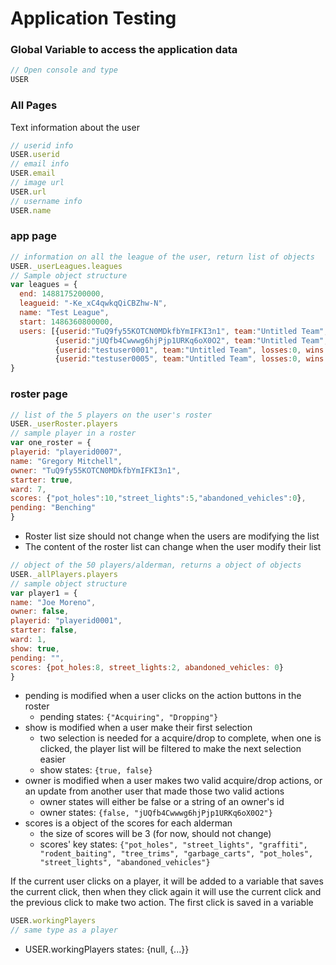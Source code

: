# Application Testing

### Global Variable to access the application data
```javascript
// Open console and type
USER
```

### All Pages
Text information about the user
``` javascript
// userid info
USER.userid
// email info
USER.email
// image url
USER.url
// username info
USER.name
```

### app page
```javascript
// information on all the league of the user, return list of objects
USER._userLeagues.leagues
// Sample object structure
var leagues = {
  end: 1488175200000,
  leagueid: "-Ke_xC4qwkqQiCBZhw-N",
  name: "Test League",
  start: 1486360800000,
  users: [{userid:"TuQ9fy55KOTCN0MDkfbYmIFKI3n1", team:"Untitled Team", losses:0, wins:0
          {userid:"jUQfb4Cwwwg6hjPjp1URKq6oX0O2", team:"Untitled Team", losses:0, wins:0},
          {userid:"testuser0001", team:"Untitled Team", losses:0, wins:0},
          {userid:"testuser0005", team:"Untitled Team", losses:0, wins:0}]
}
```

### roster page
```javascript
// list of the 5 players on the user's roster
USER._userRoster.players
// sample player in a roster
var one_roster = {
playerid: "playerid0007",
name: "Gregory Mitchell",
owner: "TuQ9fy55KOTCN0MDkfbYmIFKI3n1",
starter: true,
ward: 7,
scores: {"pot_holes":10,"street_lights":5,"abandoned_vehicles":0},
pending: "Benching"
}
```
* Roster list size should not change when the users are modifying the list
* The content of the roster list can change when the user modify their list

```javascript
// object of the 50 players/alderman, returns a object of objects
USER._allPlayers.players
// sample object structure
var player1 = {
name: "Joe Moreno",
owner: false,
playerid: "playerid0001",
starter: false,
ward: 1,
show: true,
pending: "",
scores: {pot_holes:8, street_lights:2, abandoned_vehicles: 0}
}
```
* pending is modified when a user clicks on the action buttons in the roster
  * pending states: ``` {"Acquiring", "Dropping"} ```
* show is modified when a user make their first selection
  * two selection is needed for a acquire/drop to complete, when one is clicked, the player list will be filtered to make the next selection easier
  * show states: ``` {true, false} ```
* owner is modified when a user makes two valid acquire/drop actions, or an update from another user that made those two valid actions
  * owner states will either be false or a string of an owner's id
  * owner states: ``` {false, "jUQfb4Cwwwg6hjPjp1URKq6oX0O2"} ```
* scores is a object of the scores for each alderman
  * the size of scores will be 3 (for now, should not change)
  * scores' key states: ```{"pot_holes", "street_lights", "graffiti", "rodent_baiting", "tree_trims", "garbage_carts", "pot_holes", "street_lights", "abandoned_vehicles"}```
 
If the current user clicks on a player, it will be added to a variable that saves the current click, then when they click again it will use the current click and the previous click to make two action.
The first click is saved in a variable
```javascript
USER.workingPlayers
// same type as a player
```
* USER.workingPlayers states: {null, {...}}


